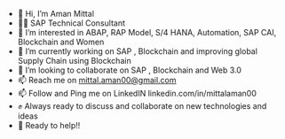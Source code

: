 - 👋 Hi, I’m Aman Mittal
- 👨‍💻 SAP Technical Consultant 
- 👀 I’m interested in ABAP, RAP Model, S/4 HANA, Automation, SAP CAI, Blockchain and Women
- 🌱 I’m currently working on SAP , Blockchain and improving global Supply Chain using Blockchain 
- 💞️ I’m looking to collaborate on SAP , Blockchain and Web 3.0
- 📫 Reach me on mittal.aman00@gmail.com
- 📫 Follow and Ping me on LinkedIN linkedin.com/in/mittalaman00
- ✊ Always ready to discuss and collaborate on new technologies and ideas
- 🤝 Ready to help!!

<!---
mittal-aman00/mittal-aman00 is a ✨ special ✨ repository because its `README.md` (this file) appears on your GitHub profile.
You can click the Preview link to take a look at your changes.
--->
